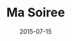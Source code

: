 ---
layout: cassette
artist: "Jay P Nalei ft. Janeth Barako, Kevsquare &amp; Metoxide"
title: "Ma Soiree"
permalink: /cassette/single//:title
date: 2015-07-15
cassette: "/assets/images/cassette/jayp-ma-soiree.png"
side-a: "'jayp_-_ma_soiree'"
side-b: "'jayp_-_ma_soiree'"
image_meta: "/assets/images/artwork/jayp-ma-soiree.jpg"
artist_meta: "Jay P Nalei"
title_meta: "Ma Soiree (Dj Signo Productions) ft. Janeth Barako, Kevsquare &amp; Metoxide"
categories: Single
tags: [jayp, janethbarako, kevsquare, metoxide]
icon: '<i class="demo-icon icon-cassette"></i>'
---